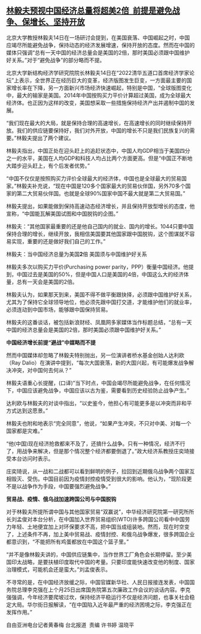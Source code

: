 <!--1652692373000-->
[林毅夫预视中国经济总量将超美2倍  前提是避免战争、保增长、坚持开放](https://www.rfa.org/mandarin/yataibaodao/jingmao/hcm-05162022051213.html)
------

<p class="p3">北京大学教授林毅夫<span class="s3">14</span>日在一场研讨会提到，在美国衰落、中国崛起之时，中国应竭尽所能避免战争，保持动态的经济发展增速，保持开放的态度。然而在中国的媒体只强调“总有一天中国的经济总量会是美国的<span class="s3">2</span>倍，那时美国必须跟中国维护好关系。”对于“避免战争”的部分略而不提。</p><p class="p3">北京大学新结构经济学研究院院长林毅夫<span class="s3">14</span>日在“<span class="s3">2022</span>清华五道口首席经济学家论坛”上表示，全世界正在经历巨大的变革，经济版图发生巨变，一方面最主要的国家增长率在下降，另一方面新兴市场经济快速崛起，特别是中国，“全球版图变化中，最大的输家是美国。<span class="s3">2014</span>年中国按购买力平价计算超过美国，成为全球最大经济体。也正因为这样的改变，美国想采取一些措施保持经济产出并遏制中国的发展。</p><p class="p3">“我们现在最大的大局，就是保持合理的高速增长，在高速增长的同时继续保持开放。我们的供应链要保持好，我们对外开放，中国的增长不只是我们民族复兴的需要。”林毅夫提出了两个建议。</p><p class="p3">林毅夫指出，中国正处在迎头赶上的追赶状态中，中国人均<span class="s3">GDP</span>相当于美国四分之一的水平，美国在人均<span class="s3">GDP</span>和科技人均占比两个方面更高。但是“中国正不断地大踏步迎头赶上，有个后发者优势。”</p><p class="p3">“中国不仅仅是按照购买力评价全球最大的经济体，中国也是全球最大的贸易国家。”林毅夫补充说，“现在中国是<span class="s3">120</span>多个国家最大的贸易伙伴国，另外<span class="s3">70</span>多个国家的第二大贸易伙伴国。也就是全球<span class="s3">90%</span>国家中国不最大就是第二大贸易国。”</p><p class="p3">林毅夫提出，如果能做到保持高速动态经济增长，并且保持开放型增长的态度，他宣称，“中国能瓦解美国试图和中国脱钩的企图。”</p><p class="p3">林毅夫：“其他国家最重要的还是他自己国内的就业、国内的增长。<span class="s3">1044</span>只要中国保持合理的增长，继续开放，我相信美国要其他国家跟中国脱钩，这个图谋就不容易实现，重要的还是做好我们自己的工作。”</p><p class="p3">林毅夫：当中国经济总量为美国<span class="s2"><b>2</b></span>倍<span class="s2"><b> </b></span>美国须与中国维护好关系</p><p class="p3">林毅夫多次以购买力平价<span class="s3">(Purchasing power parity</span>，<span class="s3">PPP</span>）衡量中国经济。他提到，中国过去是美国的<span class="s3">50%</span>，但是中国人口是美国的<span class="s3">4</span>倍，中国这么大的经济体量，总有一天会是美国的<span class="s3">2</span>倍。</p><p class="p3">林毅夫认为，如果那天到来，美国不得不做平衡跟抉择，必须跟中国维护好关系，尤其为了保持它全球领导地位，他必须先跟中国打交道，才能维护他们的就业率，必须连动到中国市场，能够跟中国保持贸易。</p><p class="p3">林毅夫的这番谈话，被包括新浪财经、凤凰网多家媒体当作标题总结，“总有一天中国的经济总量会是美国的<span class="s3">2</span>倍，那时美国必须跟中国维护好关系。”</p><p class="p3"><strong>中国经济增长前提“避战”中媒略而不提</strong></p><p class="p3">然而中国媒体却忽略了林毅夫特别抛出，另一位演讲者桥水基金创始人达利欧（<span class="s3">Ray Dalio</span>）在演讲中提到，“每次大国衰落，新的大国兴起，有可能爆发战争解决冲突，对中国何去何从？”</p><p class="p3">林毅夫语重心长提醒，<span class="s3">(</span>口译<span class="s3">)</span>“当下时点，中国会竭尽所能避免战争，在任何情况下，中国应该避免战争，中国应该以古为<span class="s4">鉴</span>，需要看到历史经验防止战争产生。”</p><p class="p3">达利欧与林毅夫的对谈中指出，“以史<span class="s4">鉴</span>今，他担心有可能更多是以冲突而非和平方式达到这愿景。”</p><p class="p3">林毅夫也附和地表示“完全同意”，他说，“如果产生冲突，不只对中美、对每一个国家都是灾难。”</p><p class="p3">“他<span class="s3">(</span>中国<span class="s3">)</span>现在经济抢救都来不及了，还搞什么战争。只有一种情况，经济不行了，用战争来解决，但是那个情况整个经济都要倒退了。”政大经济系教授庄奕琦接受本台访问时表示。</p><p class="p3">庄奕琦说，从一战和二战都可以看到鲜明的例子，拉回到近期俄乌战争两个国家互相毁灭、受伤。中国目前因为疫情封控疫情受到很大的影响。他认为，“现阶段更不是以战争作为手段，中国要强烈避免战争。”</p><p class="p3"><strong>贸易战、疫情、俄乌战加速跨国公司与中国脱钩</strong></p><p class="p3">对于林毅夫所提所谓中国与其他国家贸易“双赢说”，中华经济研究院第一研究所所长刘孟俊对本台分析，在中国加入世界贸易组织<span class="s3">(WTO)</span>许多跨国公司看中中国劳力年轻、土地便宜加上对环保要求不高，把中国当成组装地。然而，现在时空变了，上述条件不再，加上美中贸易战、疫情封控、和俄乌战争爆发，很多跨国企业都意识到，“不能把所有鸡蛋都放在中国这个篮子里。”</p><p class="p3">“并不是像林毅夫讲的，中国供应链集中，当作世界工厂角色会长期停留。至少美国印太战略，是要扶植印度取代中国的考量。只要印度能快速改变他的制度、国家治理模式，可能机会还是蛮大。”刘孟俊表示。</p><p class="p3">不寻常的是，在中国经济放缓之际，中国官媒新华社、人民日报接连发表，中国国务院总理李克强在上个月<span class="s3">25</span>日出席国务院第五次廉政工作会议的谈话内容。李克强强调，今年经济要爬坡过坎，保持经济平<span class="s4">稳</span>运行不仅是经济问题，也事关社会<span class="s4">稳</span>定大局。华尔街日报解读，“在中国陷入近年最严重的经济困境之际，李克强正在发挥作用。”</p><p class="p2"></p><p class="p3">自由亚洲电台记者黄春梅<span class="s3"> </span>台北报道<span class="s3">  </span><span class="s5">责编</span><span class="s3"> </span><span class="s5">许书婷</span><span class="s3"> </span><span class="s5">温晓平</span></p><p class="p2"></p>
